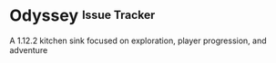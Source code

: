 # Odyssey <sup><sub>Issue Tracker</sub></sup>
A 1.12.2 kitchen sink focused on exploration, player progression, and adventure
